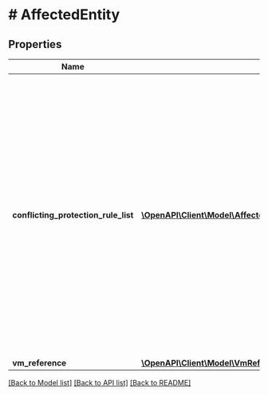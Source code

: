 # # AffectedEntity

## Properties

Name | Type | Description | Notes
------------ | ------------- | ------------- | -------------
**conflicting_protection_rule_list** | [**\OpenAPI\Client\Model\AffectedEntityConflictingProtectionRuleListInner[]**](AffectedEntityConflictingProtectionRuleListInner.md) | List of reference to conflicting protection rules for an entity. If an entity is filtered by multiple protection rules, Kanon service can not protect that entity. We will flag those entities along with the protection rules. This is set only incase if the entity has conflicts. | [optional]
**vm_reference** | [**\OpenAPI\Client\Model\VmReference**](VmReference.md) |  | [optional]

[[Back to Model list]](../../README.md#models) [[Back to API list]](../../README.md#endpoints) [[Back to README]](../../README.md)

